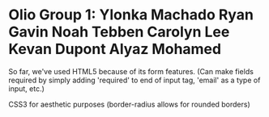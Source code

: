 Olio
Group 1:
Ylonka Machado
Ryan Gavin
Noah Tebben
Carolyn Lee
Kevan Dupont
Alyaz Mohamed
====
So far, we've used HTML5 because of its form features. 
(Can make fields required by simply adding 'required' to end of input tag, 'email' as a type of input, etc.)

CSS3 for aesthetic purposes 
(border-radius allows for rounded borders)


